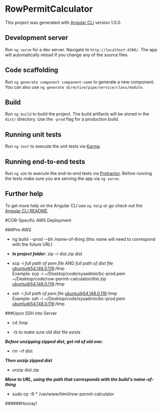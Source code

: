 # RowPermitCalculator

This project was generated with [Angular CLI](https://github.com/angular/angular-cli) version 1.0.0.

## Development server

Run `ng serve` for a dev server. Navigate to `http://localhost:4200/`. The app will automatically reload if you change any of the source files.

## Code scaffolding

Run `ng generate component component-name` to generate a new component. You can also use `ng generate directive/pipe/service/class/module`.

## Build

Run `ng build` to build the project. The build artifacts will be stored in the `dist/` directory. Use the `-prod` flag for a production build.

## Running unit tests

Run `ng test` to execute the unit tests via [Karma](https://karma-runner.github.io).

## Running end-to-end tests

Run `ng e2e` to execute the end-to-end tests via [Protractor](http://www.protractortest.org/).
Before running the tests make sure you are serving the app via `ng serve`.

## Further help

To get more help on the Angular CLI use `ng help` or go check out the [Angular CLI README](https://github.com/angular/angular-cli/blob/master/README.md).

#COR-Specific AWS Deployment

###Pre-AWS

- ng build --prod --bh /name-of-thing (this name will need to correspond with the future URL)

- ***In project folder***: zip -r dist.zip dist

- scp -i *full path of pem file* AND *full path of dist file* ubuntu@54.148.0.119:/tmp  
Example: scp -i ~/Desktop/code/sysadmin/bc-prod.pem ~/Desktop/code/row-permit-calculator/dist.zip ubuntu@54.148.0.119:/tmp

- ssh -i *full path of pem file* ubuntu@54.148.0.119:/tmp   
Example: ssh -i ~/Desktop/code/sysadmin/bc-prod.pem ubuntu@54.148.0.119:/tmp

###Upon SSH into Server

- cd /tmp

- -ls to make sure old dist file exists  

***Before unzipping zipped dist, get rid of old one:***

- rm -rf dist

***Then unzip zipped dist***

- unzip dist.zip

***Move to URL, using the path that corresponds with the build's name-of-thing***

- sudo cp -R * /var/www/html/row-permit-calculator

######Hooray!
